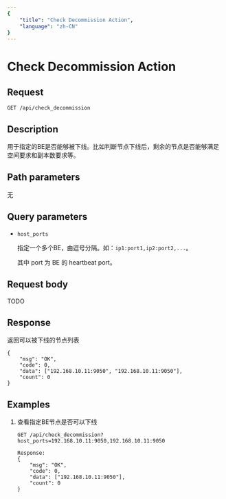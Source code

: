 ```yaml
---
{
    "title": "Check Decommission Action",
    "language": "zh-CN"
}
---
```


<!-- 
Licensed to the Apache Software Foundation (ASF) under one
or more contributor license agreements.  See the NOTICE file
distributed with this work for additional information
regarding copyright ownership.  The ASF licenses this file
to you under the Apache License, Version 2.0 (the
"License"); you may not use this file except in compliance
with the License.  You may obtain a copy of the License at

  http://www.apache.org/licenses/LICENSE-2.0

Unless required by applicable law or agreed to in writing,
software distributed under the License is distributed on an
"AS IS" BASIS, WITHOUT WARRANTIES OR CONDITIONS OF ANY
KIND, either express or implied.  See the License for the
specific language governing permissions and limitations
under the License.
-->

# Check Decommission Action

## Request

`GET /api/check_decommission`

## Description

用于指定的BE是否能够被下线。比如判断节点下线后，剩余的节点是否能够满足空间要求和副本数要求等。
    
## Path parameters

无

## Query parameters

* `host_ports`

    指定一个多个BE，由逗号分隔。如：`ip1:port1,ip2:port2,...`。

    其中 port 为 BE 的 heartbeat port。

## Request body

TODO

## Response

返回可以被下线的节点列表

```
{
	"msg": "OK",
	"code": 0,
	"data": ["192.168.10.11:9050", "192.168.10.11:9050"],
	"count": 0
}
```
    
## Examples

1. 查看指定BE节点是否可以下线

    ```
    GET /api/check_decommission?host_ports=192.168.10.11:9050,192.168.10.11:9050
    
    Response:
    {
    	"msg": "OK",
    	"code": 0,
    	"data": ["192.168.10.11:9050"],
    	"count": 0
    }
    ```




